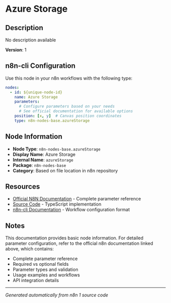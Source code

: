 # Azure Storage

## Description

No description available

**Version**: 1

## n8n-cli Configuration

Use this node in your n8n workflows with the following type:

```yaml
nodes:
  - id: ${unique-node-id}
    name: Azure Storage
    parameters:
      # Configure parameters based on your needs
      # See official documentation for available options
    position: [x, y]  # Canvas position coordinates
    type: n8n-nodes-base.azureStorage
```

## Node Information

- **Node Type**: `n8n-nodes-base.azureStorage`
- **Display Name**: Azure Storage
- **Internal Name**: `azureStorage`
- **Package**: `n8n-nodes-base`
- **Category**: Based on file location in n8n repository

## Resources

- [Official N8N Documentation](https://docs.n8n.io/integrations/builtin/app-nodes/n8n-nodes-base.azurestorage/) - Complete parameter reference
- [Source Code](https://github.com/n8n-io/n8n/blob/master/packages/nodes-base/nodes/Microsoft/Storage/AzureStorage.node.ts) - TypeScript implementation
- [n8n-cli Documentation](https://github.com/edenreich/n8n-cli) - Workflow configuration format

## Notes

This documentation provides basic node information. For detailed parameter configuration, 
refer to the official n8n documentation linked above, which contains:

- Complete parameter reference
- Required vs optional fields
- Parameter types and validation
- Usage examples and workflows
- API integration details

---
*Generated automatically from n8n 1 source code*
